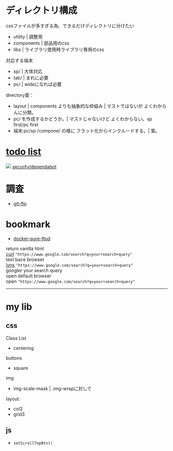 # ディレクトリ構成
cssファイルが多すぎる為、できるだけディレクトリに分けたい

- utility | 調整用
- components | 部品用のcss
- libs | ライブラリ使用時ライブラリ専用のcss

対応する端末
- sp/ | 大体対応
- tab/ | まれに必要
- pc/ | wideになれば必要

directory案：
- layout | components よりも抽象的な枠組み | マストではないが よくわからんに分類。
- pc/ を作成するかどうか。| マストじゃないけど よくわからない。sp first/pc first
- 端末:pc/sp /compone/ の様に フラット化からインクルードする。| 案。


# [todo list](https://github.com/users/ka2yuki/projects/4/views/2)
  
<!--
<img src="https://avatars.githubusercontent.com/u/22783900" width=15 />
-->  
<img src="https://avatars.githubusercontent.com/in/29110?s=15" /> [security/dependabot](https://github.com/ka2yuki/ka2yuki.github.io/security/dependabot)

# 調査
- [git-ftp](https://github.com/git-ftp/git-ftp?tab=readme-ov-file)

# bookmark
- [docker-pure-ftpd](https://github.com/stilliard/docker-pure-ftpd)


return vanilla html  
[curl](https://github.com/curl/curl) `"https://www.google.com/search?q=your+search+query"`  
text bace browser  
[lynx](https://github.com/lynx-family/lynx) `"https://www.google.com/search?q=your+search+query"`  
googler your search query  
open default browser  
open `"https://www.google.com/search?q=your+search+query"`

---
# my lib

## css
Class List
- centering

buttons
- square

img
- img-scale-mask | .img-wrapに対して

layout: 
- col2
- grid3

## js
- `setScrollTopBtn()`

  <!--
  ｔｏｄｏ：
  sp.css を　utility とするか
  components base の　ｃｓｓ　にするか
   -->
